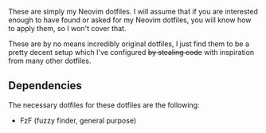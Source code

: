 These are simply my Neovim dotfiles. I will assume that if you are interested enough to have found or asked for my Neovim dotfiles, you will know how to apply them,
so I won't cover that.

These are by no means incredibly original dotfiles, I just find them to be a pretty decent setup which I've configured ~~by stealing code~~ with inspiration from many 
other dotfiles.

## Dependencies 
The necessary dotfiles for these dotfiles are the following:
- FzF (fuzzy finder, general purpose)
